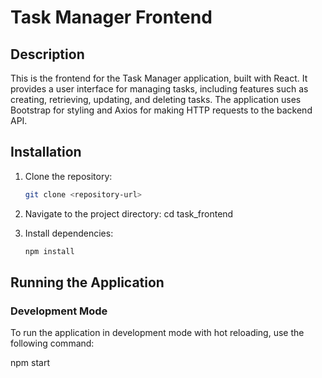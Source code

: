 # Task Manager Frontend

## Description

This is the frontend for the Task Manager application, built with React. It provides a user interface for managing tasks, including features such as creating, retrieving, updating, and deleting tasks. The application uses Bootstrap for styling and Axios for making HTTP requests to the backend API.

## Installation

1. Clone the repository:
    ```sh
    git clone <repository-url>
    ```

2. Navigate to the project directory:
    cd task_frontend

3. Install dependencies:
    ```sh
    npm install
    ```

## Running the Application

### Development Mode

To run the application in development mode with hot reloading, use the following command:

npm start
